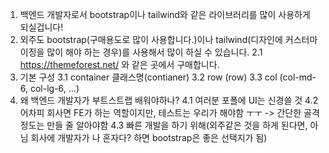 1. 백엔드 개발자로서 bootstrap이나 tailwind와 같은 라이브러리를 많이 사용하게 되실겁니다!
2. 외주도 bootstrap(구매용도로 많이 사용합니다.)이나 tailwind(디자인에 커스터마이징을 많이 해야 하는 경우)를 사용해서 많이 하실 수 있습니다.
2.1 https://themeforest.net/ 와 같은 곳에서 구매합니다.
3. 기본 구성
3.1 container 클래스명(contianer)
3.2 row (row)
3.3 col (col-md-6, col-lg-6, ...)
4. 왜 백엔드 개발자가 부트스트랩 배워야하나?
4.1 여러분 포폴에 UI는 신경쓸 것
4.2 어차피 회사면 FE가 하는 역할이지만, 테스트는 우리가 해야함 ㅜㅜ -> 간단한 골격정도는 만들 줄 알아야함
4.3 빠른 개발을 하기 위해(외주같은 것을 하게 된다면, 아님 회사에 개발자가 나 혼자다? 하면 bootstrap은 좋은 선택지가 됨)